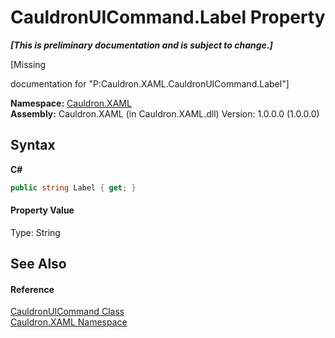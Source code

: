 # CauldronUICommand.Label Property 
 _**\[This is preliminary documentation and is subject to change.\]**_

\[Missing <summary> documentation for "P:Cauldron.XAML.CauldronUICommand.Label"\]

**Namespace:**&nbsp;<a href="N_Cauldron_XAML">Cauldron.XAML</a><br />**Assembly:**&nbsp;Cauldron.XAML (in Cauldron.XAML.dll) Version: 1.0.0.0 (1.0.0.0)

## Syntax

**C#**<br />
``` C#
public string Label { get; }
```


#### Property Value
Type: String

## See Also


#### Reference
<a href="T_Cauldron_XAML_CauldronUICommand">CauldronUICommand Class</a><br /><a href="N_Cauldron_XAML">Cauldron.XAML Namespace</a><br />